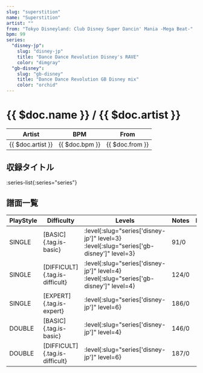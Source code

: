 ```yaml
---
slug: "superstition"
name: "Superstition"
artist: ""
from: "Tokyo Disneyland: Club Disney Super Dancin' Mania -Mega Beat-"
bpm: 99
series:
  "disney-jp":
    slug: "disney-jp"
    title: "Dance Dance Revolution Disney's RAVE"
    color: "dimgray"
  "gb-disney":
    slug: "gb-disney"
    title: "Dance Dance Revolution GB Disney mix"
    color: "orchid"
---
```


# {{ $doc.name }} / {{ $doc.artist }}

|Artist|BPM|From|
|------|---|----|
|{{ $doc.artist }}|{{ $doc.bpm }}|{{ $doc.from }}|

## 収録タイトル

:series-list{:series="series"}

## 譜面一覧

|PlayStyle|Difficulty|Levels|Notes|Movie|
|---------|----------|------|-----|-----|
|SINGLE|[BASIC]{.tag.is-basic}|:level{:slug="series['disney-jp']" level=3} :level{:slug="series['gb-disney']" level=3}|91/0||
|SINGLE|[DIFFICULT]{.tag.is-difficult}|:level{:slug="series['disney-jp']" level=4} :level{:slug="series['gb-disney']" level=4}|124/0||
|SINGLE|[EXPERT]{.tag.is-expert}|:level{:slug="series['disney-jp']" level=6}|186/0||
|DOUBLE|[BASIC]{.tag.is-basic}|:level{:slug="series['disney-jp']" level=4}|146/0||
|DOUBLE|[DIFFICULT]{.tag.is-difficult}|:level{:slug="series['disney-jp']" level=6}|187/0||

